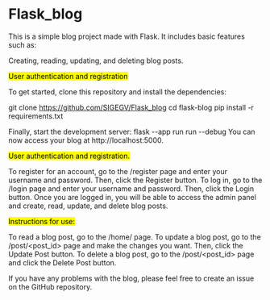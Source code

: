 # Flask_blog

This is a simple blog project made with Flask. It includes basic features such as:

Creating, reading, updating, and deleting blog posts.

<mark> User authentication and registration </mark>

To get started, clone this repository and install the dependencies:

git clone https://github.com/SIGEGV/Flask_blog
cd flask-blog
pip install -r requirements.txt

Finally, start the development server:
flask --app run run --debug
You can now access your blog at http://localhost:5000.

<mark> User authentication and registration.</mark>

To register for an account, go to the /register page and enter your username and password. Then, click the Register button.
To log in, go to the /login page and enter your username and password. Then, click the Login button.
Once you are logged in, you will be able to access the admin panel and create, read, update, and delete blog posts.

<mark> Instructions for use:</mark>

To read a blog post, go to the /home/ page.
To update a blog post, go to the  /post/<post_id> page and make the changes you want. Then, click the Update Post button.
To delete a blog post, go to the /post/<post_id> page and click the Delete Post button.


If you have any problems with the blog, please feel free to create an issue on the GitHub repository.



